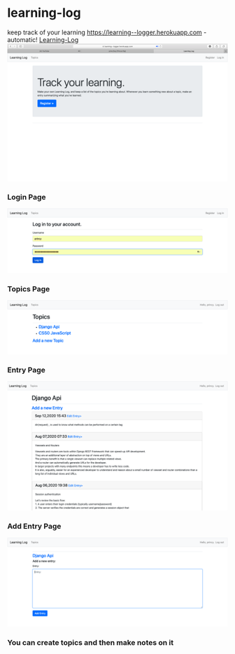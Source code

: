 # learning-log
keep track of your learning
https://learning--logger.herokuapp.com - automatic!
[Learning-Log](https://learning--logger.herokuapp.com)
![picture](image.png)
### Login Page
![picture](login.png)

### Topics Page
![picture](topics.png)

### Entry Page
![picture](entry.png)

### Add Entry Page
![picture](add_entry.png)

### You can create topics and then make notes on it
